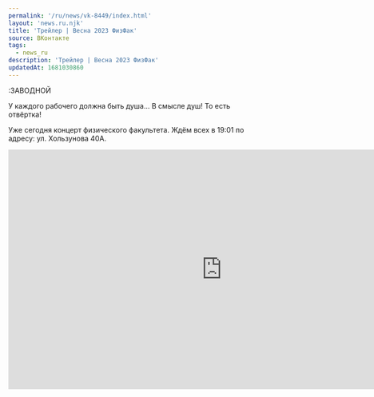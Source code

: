 ```yaml
---
permalink: '/ru/news/vk-8449/index.html'
layout: 'news.ru.njk'
title: 'Трейлер | Весна 2023 ФизФак'
source: ВКонтакте
tags:
  - news_ru
description: 'Трейлер | Весна 2023 ФизФак'
updatedAt: 1681030860
---
```

:ЗАВОДНОЙ

У каждого рабочего должна быть душа...
В смысле душ!
То есть отвёртка!

Уже сегодня концерт физического факультета. Ждём всех в 19:01 по адресу: ул. Хользунова 40А.

<iframe src="https://vk.com/video_ext.php?oid=139073877&id=456239863&hash=87c3d4d6592eefd7&hd=2" width="853" height="480" allow="autoplay; encrypted-media; fullscreen; picture-in-picture;" frameborder="0" allowfullscreen></iframe>
